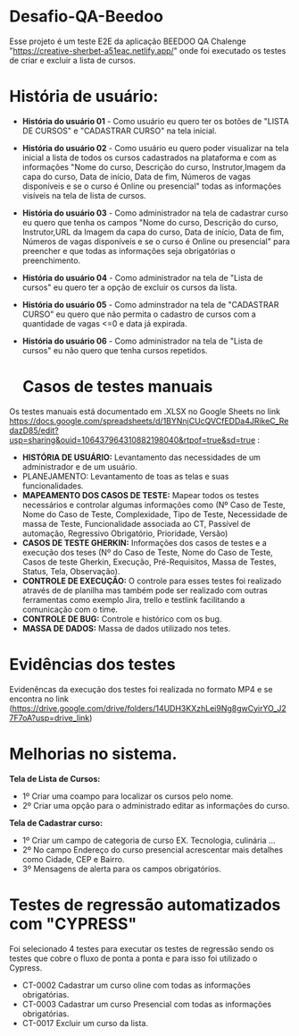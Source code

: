 # Desafio-QA-Beedoo
Esse projeto é um teste E2E da aplicação BEEDOO QA Chalenge "https://creative-sherbet-a51eac.netlify.app/" onde foi executado os testes de criar e excluir a lista de cursos.  

# História de usuário:

- **História do usuário 01** - Como usuário eu quero ter os botões de "LISTA DE CURSOS" e "CADASTRAR CURSO" na tela inicial.
- **História do usuário 02** - Como usuário eu quero poder visualizar na tela inicial a lista de todos os cursos cadastrados na plataforma e com as informações "Nome do curso, Descrição do curso, Instrutor,Imagem da capa do curso, Data de início, Data de fim, Números de vagas disponíveis e se o curso é Online ou presencial" todas as informações visíveis na tela de lista de cursos.
- **História do usuário 03** - Como administrador na tela de cadastrar curso eu quero que tenha os campos  "Nome do curso, Descrição do curso, Instrutor,URL da Imagem da capa do curso, Data de início, Data de fim, Números de vagas disponíveis e se o curso é Online ou presencial" para preencher e que todas as informações seja obrigatórias o preenchimento.
- **História do usuário 04** - Como administrador na tela de "Lista de cursos" eu quero ter a opção de excluir os cursos da lista.
- **História do usuário 05** - Como adminstrador na tela de "CADASTRAR CURSO" eu quero que não permita o cadastro de cursos com a quantidade de vagas <=0 e data já expirada.
- **História do usuário 06** - Como administrador na tela de "Lista de cursos" eu não quero que tenha cursos repetidos.

  # Casos de testes manuais
 Os testes manuais está documentado em .XLSX no  Google Sheets no link https://docs.google.com/spreadsheets/d/1BYNnjCUcQVCfEDDa4JRikeC_RedazD85/edit?usp=sharing&ouid=106437964310882198040&rtpof=true&sd=true :

 - **HISTÓRIA DE USUÁRIO:** Levantamento das necessidades de um administrador e de um usuário.
 - PLANEJAMENTO: Levantamento de toas as telas e suas funcionalidades.
 - **MAPEAMENTO DOS CASOS DE TESTE:** Mapear todos os testes necessários e controlar algumas informações como (Nº Caso de Teste,	Nome do Caso de Teste,	Complexidade,	Tipo de Teste, 	Necessidade de massa de Teste,	Funcionalidade associada ao CT,	Passível de automação,	Regressivo Obrigatório,	Prioridade,	Versão)
 - **CASOS DE TESTE GHERKIN:** Informações dos casos de testes e a execução dos teses (Nº do Caso de Teste,	Nome do Caso de Teste,	Casos de teste Gherkin,	Execução,	Pré-Requisitos,	Massa de Testes,	Status,	Tela,	Observação).
 - **CONTROLE DE EXECUÇÃO:** O controle para esses testes foi realizado através de de planilha mas também pode ser realizado com outras ferramentas como exemplo Jira, trello e testlink facilitando a comunicação com o time.
 - **CONTROLE DE BUG:** Controle e histórico com os bug.
 - **MASSA DE DADOS:** Massa de dados utilizado nos tetes.

# Evidências dos testes
Evidenêncas da execução dos testes foi realizada no formato MP4 e se encontra no link (https://drive.google.com/drive/folders/14UDH3KXzhLei9Ng8gwCyirYO_J27F7oA?usp=drive_link) 

# Melhorias no sistema.

**Tela de Lista de Cursos:**
- 1º Criar uma coampo para localizar os cursos pelo nome.
- 2º Criar uma opção para o administrado editar as informações do curso.
  
**Tela de Cadastrar curso:**
- 1º Criar um campo de categoria de curso EX. Tecnologia, culinária ...
- 2º No campo Endereço do curso presencial acrescentar mais detalhes como Cidade, CEP e Bairro.
- 3º Mensagens de alerta para os campos obrigatórios.

# Testes de regressão automatizados com "CYPRESS"
  
 Foi selecionado 4 testes para executar os testes de regressão sendo os testes que cobre o fluxo de ponta a ponta e para isso foi utilizado o Cypress.

- CT-0002	Cadastrar um curso oline com todas as informações obrigatórias.
- CT-0003	Cadastrar um curso Presencial com todas as informações obrigatórias.
- CT-0017	Excluir um curso da lista.

  


